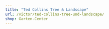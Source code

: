 ```yaml
---
title: "Ted Collins Tree & Landscape"
url: /victor/ted-collins-tree-und-landscape/
shop: Garten-Center
---
```

